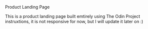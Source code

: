 Product Landing Page

This is a product landing page built emtirely using The Odin Project instruxtions, it is not responsive for now, but I will update it later on :)
